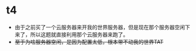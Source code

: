 # t4
* 由于之前买了一个云服务器来开我的世界服务器，但是现在那个服务器空闲下来了，所以这题就直接利用那个云服务器来跑了。
* ~~至于为啥服务器空闲，是因为配置太低，根本带不动我的世界TAT~~
